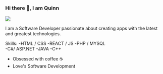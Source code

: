### Hi there 👋, I am Quinn
![](https://storage.googleapis.com/gweb-uniblog-publish-prod/original_images/Dino_non-birthday_version.gif)

I am a Software Developer passionate about creating apps with the latest and greatest technologies. 

Skills: 
-HTML / CSS 
-REACT / JS 
-PHP / MYSQL  
-C#/ ASP.NET 
-JAVA
-C++

- Obsessed with coffee ☕ 
- Love's Software Development




